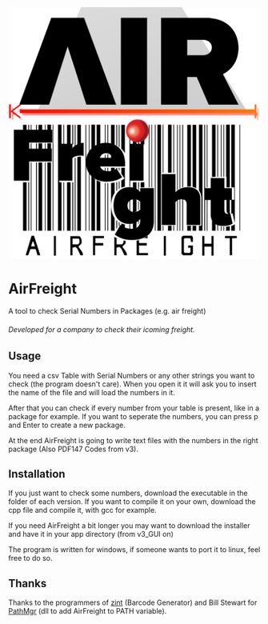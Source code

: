![alt text](Logo.png "AirFreight Logo")
# AirFreight
A tool to check Serial Numbers in Packages (e.g. air freight)

###### Developed for a company to check their icoming freight.

## Usage
You need a csv Table with Serial Numbers or any other strings you want to check (the program doesn't care). When you open it it will ask you to insert the name of the file and will load the numbers in it.

After that you can check if every number from your table is present, like in a package for example. If you want to seperate the numbers, you can press p and Enter to create a new package.

At the end AirFreight is going to write text files with the numbers in the right package (Also PDF147 Codes from v3).

## Installation
If you just want to check some numbers, download the executable in the folder of each version. If you want to compile it on your own, download the cpp file and compile it, with gcc for example.

If you need AirFreight a bit longer you may want to download the installer and have it in your app directory (from v3_GUI on)

The program is written for windows, if someone wants to port it to linux, feel free to do so.

## Thanks
Thanks to the programmers of [zint](https://github.com/zint/zint) (Barcode Generator) and Bill Stewart for [PathMgr](https://github.com/Bill-Stewart/PathMgr/) (dll to add AirFreight to PATH variable).
